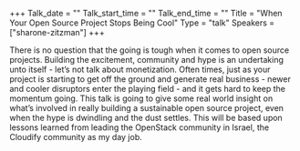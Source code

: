 +++
Talk_date = ""
Talk_start_time = ""
Talk_end_time = ""
Title = "When Your Open Source Project Stops Being Cool"
Type = "talk"
Speakers = ["sharone-zitzman"]
+++

There is no question that the going is tough when it comes to open source projects. Building the excitement, community and hype is an undertaking unto itself - let’s not talk about monetization. Often times, just as your project is starting to get off the ground and generate real business - newer and cooler disruptors enter the playing field - and it gets hard to keep the momentum going. This talk is going to give some real world insight on what’s involved in really building a sustainable open source project, even when the hype is dwindling and the dust settles. This will be based upon lessons learned from leading the OpenStack community in Israel, the Cloudify community as my day job.